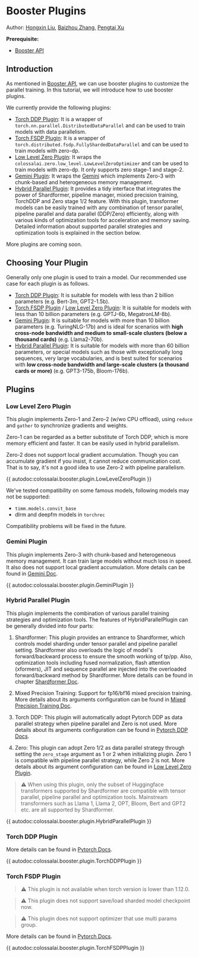 # Booster Plugins

Author: [Hongxin Liu](https://github.com/ver217), [Baizhou Zhang](https://github.com/Fridge003), [Pengtai Xu](https://github.com/ppt0011)

**Prerequisite:**
- [Booster API](./booster_api.md)

## Introduction

As mentioned in [Booster API](./booster_api.md), we can use booster plugins to customize the parallel training. In this tutorial, we will introduce how to use booster plugins.

We currently provide the following plugins:

- [Torch DDP Plugin](#torch-ddp-plugin): It is a wrapper of `torch.nn.parallel.DistributedDataParallel` and can be used to train models with data parallelism.
- [Torch FSDP Plugin](#torch-fsdp-plugin): It is a wrapper of `torch.distributed.fsdp.FullyShardedDataParallel` and can be used to train models with zero-dp.
- [Low Level Zero Plugin](#low-level-zero-plugin): It wraps the `colossalai.zero.low_level.LowLevelZeroOptimizer` and can be used to train models with zero-dp. It only supports zero stage-1 and stage-2.
- [Gemini Plugin](#gemini-plugin): It wraps the [Gemini](../features/zero_with_chunk.md) which implements Zero-3 with chunk-based and heterogeneous memory management.
- [Hybrid Parallel Plugin](#hybrid-parallel-plugin): It provides a tidy interface that integrates the power of Shardformer, pipeline manager, mixied precision training, TorchDDP and Zero stage 1/2 feature.  With this plugin, transformer models can be easily trained with any combination of tensor parallel, pipeline parallel and data parallel (DDP/Zero) efficiently, along with various kinds of optimization tools for acceleration and memory saving. Detailed information about supported parallel strategies and optimization tools is explained in the section below.

More plugins are coming soon.

## Choosing Your Plugin

Generally only one plugin is used to train a model. Our recommended use case for each plugin is as follows.

- [Torch DDP Plugin](#torch-ddp-plugin): It is suitable for models with less than 2 billion parameters (e.g. Bert-3m, GPT2-1.5b).
- [Torch FSDP Plugin](#torch-fsdp-plugin) / [Low Level Zero Plugin](#low-level-zero-plugin): It is suitable for models with less than 10 billion parameters (e.g. GPTJ-6b, MegatronLM-8b).
- [Gemini Plugin](#gemini-plugin): It is suitable for models with more than 10 billion parameters (e.g. TuringNLG-17b) and is ideal for scenarios with **high cross-node bandwidth and medium to small-scale clusters (below a thousand cards)** (e.g. Llama2-70b).
- [Hybrid Parallel Plugin](#hybrid-parallel-plugin): It is suitable for models with more than 60 billion parameters, or special models such as those with exceptionally long sequences, very large vocabularies, and is best suited for scenarios with **low cross-node bandwidth and large-scale clusters (a thousand cards or more)** (e.g. GPT3-175b, Bloom-176b).

## Plugins

### Low Level Zero Plugin

This plugin implements Zero-1 and Zero-2 (w/wo CPU offload), using `reduce` and `gather` to synchronize gradients and weights.

Zero-1 can be regarded as a better substitute of Torch DDP, which is more memory efficient and faster. It can be easily used in hybrid parallelism.

Zero-2 does not support local gradient accumulation. Though you can accumulate gradient if you insist, it cannot reduce communication cost. That is to say, it's not a good idea to use Zero-2 with pipeline parallelism.

{{ autodoc:colossalai.booster.plugin.LowLevelZeroPlugin }}

We've tested compatibility on some famous models, following models may not be supported:

- `timm.models.convit_base`
- dlrm and deepfm models in `torchrec`

Compatibility problems will be fixed in the future.

### Gemini Plugin

This plugin implements Zero-3 with chunk-based and heterogeneous memory management. It can train large models without much loss in speed. It also does not support local gradient accumulation. More details can be found in [Gemini Doc](../features/zero_with_chunk.md).

{{ autodoc:colossalai.booster.plugin.GeminiPlugin }}


### Hybrid Parallel Plugin

This plugin implements the combination of various parallel training strategies and optimization tools. The features of HybridParallelPlugin can be generally divided into four parts:

1. Shardformer: This plugin provides an entrance to Shardformer, which controls model sharding under tensor parallel and pipeline parallel setting. Shardformer also overloads the logic of model's forward/backward process to ensure the smooth working of tp/pp. Also, optimization tools including fused normalization, flash attention (xformers), JIT and sequence parallel are injected into the overloaded forward/backward method by Shardformer. More details can be found in chapter [Shardformer Doc](../features/shardformer.md).

2. Mixed Precision Training: Support for fp16/bf16 mixed precision training. More details about its arguments configuration can be found in [Mixed Precision Training Doc](../features/mixed_precision_training_with_booster.md).

3. Torch DDP: This plugin will automatically adopt Pytorch DDP as data parallel strategy when pipeline parallel and Zero is not used. More details about its arguments configuration can be found in [Pytorch DDP Docs](https://pytorch.org/docs/main/generated/torch.nn.parallel.DistributedDataParallel.html#torch.nn.parallel.DistributedDataParallel).

4. Zero: This plugin can adopt Zero 1/2 as data parallel strategy through setting the `zero_stage` argument as 1 or 2 when initializing plugin. Zero 1 is compatible with pipeline parallel strategy, while Zero 2 is not. More details about its argument configuration can be found in [Low Level Zero Plugin](#low-level-zero-plugin).

> ⚠ When using this plugin, only the subset of Huggingface transformers supported by Shardformer are compatible with tensor parallel, pipeline parallel and optimization tools. Mainstream transformers such as Llama 1, Llama 2, OPT, Bloom, Bert and GPT2 etc. are all supported by Shardformer.

{{ autodoc:colossalai.booster.plugin.HybridParallelPlugin }}

### Torch DDP Plugin

More details can be found in [Pytorch Docs](https://pytorch.org/docs/main/generated/torch.nn.parallel.DistributedDataParallel.html#torch.nn.parallel.DistributedDataParallel).

{{ autodoc:colossalai.booster.plugin.TorchDDPPlugin }}

### Torch FSDP Plugin

> ⚠ This plugin is not available when torch version is lower than 1.12.0.

> ⚠ This plugin does not support save/load sharded model checkpoint now.

> ⚠ This plugin does not support optimizer that use multi params group.

More details can be found in [Pytorch Docs](https://pytorch.org/docs/main/fsdp.html).

{{ autodoc:colossalai.booster.plugin.TorchFSDPPlugin }}

<!-- doc-test-command: echo  -->
